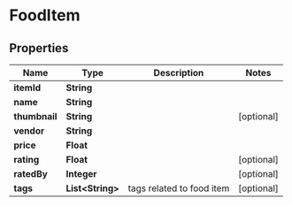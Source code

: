 

# FoodItem

## Properties

Name | Type | Description | Notes
------------ | ------------- | ------------- | -------------
**itemId** | **String** |  | 
**name** | **String** |  | 
**thumbnail** | **String** |  |  [optional]
**vendor** | **String** |  | 
**price** | **Float** |  | 
**rating** | **Float** |  |  [optional]
**ratedBy** | **Integer** |  |  [optional]
**tags** | **List&lt;String&gt;** | tags related to food item |  [optional]




